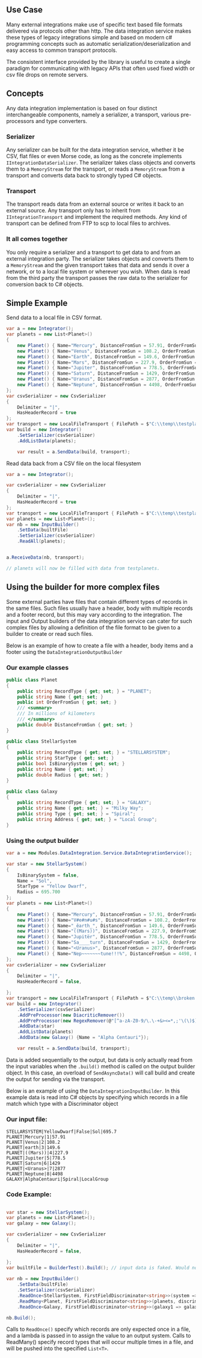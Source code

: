 ## Use Case

Many external integrations make use of specific text based file formats delivered via protocols other than http. The data integration service makes these types of legacy integrations simple and based on modern c# programming concepts such as automatic serialization/deserialization and easy access to common transport protocols. 

The consistent interface provided by the library is useful to create a single paradigm for communicating with legacy APIs that often used fixed width or csv file drops on remote servers. 

## Concepts

Any data integration implementation is based on four distinct interchangeable components, namely a serializer, a transport, various pre-processors and type converters.

### Serializer

Any serializer can be built for the data integration service, whether it be CSV, flat files or even Morse code, as long as the concrete implements `IIntegrationDataSerializer`. The serializer takes class objects and converts them to a `MemoryStream` for the transport, or reads a `MemoryStream` from a transport and converts data back to strongly typed C# objects. 

### Transport

The transport reads data from an external source or writes it back to an external source. Any transport only has to inherit from `IIntegrationTransport` and implement the required methods. Any kind of transport can be defined from FTP to scp to local files to archives. 

### It all comes together

You only require a serializer and a transport to get data to and from an external integration party. The serializer takes objects and converts them to a `MemoryStream` and the given transport takes that data and sends it over a network, or to a local file system or wherever you wish. When data is read from the third party the transport passes the raw data to the serializer for conversion back to C# objects.

## Simple Example

Send data to a local file in CSV format. 

```csharp
var a = new Integrator();
var planets = new List<Planet>()
{
    new Planet() { Name="Mercury", DistanceFromSun = 57.91, OrderFromSun = 1 },
    new Planet() { Name="Venus", DistanceFromSun = 108.2, OrderFromSun = 2 },
    new Planet() { Name="Earth", DistanceFromSun = 149.6, OrderFromSun = 3 },
    new Planet() { Name="Mars", DistanceFromSun = 227.9, OrderFromSun = 4 },
    new Planet() { Name="Jupiter", DistanceFromSun = 778.5, OrderFromSun = 5 },
    new Planet() { Name="Saturn", DistanceFromSun = 1429, OrderFromSun = 6 },
    new Planet() { Name="Uranus", DistanceFromSun = 2877, OrderFromSun = 7 },
    new Planet() { Name="Neptune", DistanceFromSun = 4498, OrderFromSun = 8 },
};
var csvSerializer = new CsvSerializer
{
    Delimiter = "|",
    HasHeaderRecord = true
};
var transport = new LocalFileTransport { FilePath = $"C:\\temp\\testplanets.csv" };
var build = new Integrator()
    .SetSerializer(csvSerializer)
    .AddListData(planets);

    var result = a.SendData(build, transport);
```

Read data back from a CSV file on the local filesystem

```csharp
var a = new Integrator();

var csvSerializer = new CsvSerializer
{
    Delimiter = "|",
    HasHeaderRecord = true
};
var transport = new LocalFileTransport { FilePath = $"C:\\temp\\testplanets.csv" };
var planets = new List<Planet>();
var nb = new InputBuilder()
    .SetData(builtFile)
    .SetSerializer(csvSerializer)
    .ReadAll(planets);


a.ReceiveData(nb, transport);

// planets will now be filled with data from testplanets.
```

## Using the builder for more complex files

Some external parties have files that contain different types of records in the same files. Such files usually have a header, body with multiple records and a footer record, but this may vary according to the integration. The input and Output builders of the data integration service can cater for such complex files by allowing a definition of the file format to be given to a builder to create or read such files. 

Below is an example of how to create a file with a header, body items and a footer using the `DataIntegrationOutputBuilder`

### Our example classes

```csharp
public class Planet
{
    public string RecordType { get; set; } = "PLANET";
    public string Name { get; set; }
    public int OrderFromSun { get; set; }
    /// <summary>
    /// In millions of kilometers
    /// </summary>
    public double DistanceFromSun { get; set; }
}

public class StellarSystem
{
    public string RecordType { get; set; } = "STELLARSYSTEM";
    public string StarType { get; set; }
    public bool IsBinarySystem { get; set; }
    public string Name { get; set; }
    public double Radius { get; set; }
}

public class Galaxy
{
    public string RecordType { get; set; } = "GALAXY";
    public string Name { get; set; } = "Milky Way";
    public string Type { get; set; } = "Spiral";
    public string Address { get; set; } = "Local Group";
}
```

### Using the output builder

```csharp
var a = new Modules.DataIntegration.Service.DataIntegrationService();

var star = new StellarSystem()
{
    IsBinarySystem = false,
    Name = "Sol",
    StarType = "Yellow Dwarf",
    Radius = 695.700
};
var planets = new List<Planet>()
{
    new Planet() { Name="Mercury", DistanceFromSun = 57.91, OrderFromSun = 1 },
    new Planet() { Name="V#e#n#u#s", DistanceFromSun = 108.2, OrderFromSun = 2 },
    new Planet() { Name="_êarth_", DistanceFromSun = 149.6, OrderFromSun = 3 },
    new Planet() { Name="((Mars))", DistanceFromSun = 227.9, OrderFromSun = 4 },
    new Planet() { Name="Jupitër", DistanceFromSun = 778.5, OrderFromSun = 5 },
    new Planet() { Name="Sa____turn", DistanceFromSun = 1429, OrderFromSun = 6 },
    new Planet() { Name="<Uranus>", DistanceFromSun = 2877, OrderFromSun = 7 },
    new Planet() { Name="Nep~~~~~~~tune!!!%", DistanceFromSun = 4498, OrderFromSun = 8 },
};
var csvSerializer = new CsvSerializer
{
    Delimiter = "|",
    HasHeaderRecord = false,

};
var transport = new LocalFileTransport { FilePath = $"C:\\temp\\broken.csv" };
var build = new Integrator()
    .SetSerializer(csvSerializer)
    .AddPreProcessor(new DiacriticRemover())
    .AddPreProcessor(new RegexRemover(@"[^a-zA-Z0-9/\.\-+&><=*,;'\(\)$]+"))
    .AddData(star)
    .AddListData(planets)
    .AddData(new Galaxy() {Name = "Alpha Centauri"});

    var result = a.SendData(build, transport);

```

Data is added sequentially to the output, but data is only actually read from the input variables when the `.build()` method is called on the output builder object. In this case, an overload of `SendAsyncData()` will call build and create the output for sending via the transport.

Below is an example of using the `DataIntegrationInputBuilder`. In this example data is read into C# objects by specifying which records in a file match which type with a Discriminator object

### Our input file:
```
STELLARSYSTEM|YellowDwarf|False|Sol|695.7
PLANET|Mercury|1|57.91
PLANET|Venus|2|108.2
PLANET|earth|3|149.6
PLANET|((Mars))|4|227.9
PLANET|Jupiter|5|778.5
PLANET|Saturn|6|1429
PLANET|<Uranus>|7|2877
PLANET|Neptune|8|4498
GALAXY|AlphaCentauri|Spiral|LocalGroup
```
### Code Example:
```csharp

var star = new StellarSystem();
var planets = new List<Planet>();
var galaxy = new Galaxy();

var csvSerializer = new CsvSerializer
{
    Delimiter = "|",
    HasHeaderRecord = false,

};
var builtFile = BuilderTest().Build(); // input data is faked. Would normally come through a transport
          
var nb = new InputBuilder()
    .SetData(builtFile)
    .SetSerializer(csvSerializer)
    .ReadOnce<StellarSystem, FirstFieldDiscriminator<string>>(system => star = system, discriminator => discriminator.Value == "STELLARSYSTEM")
    .ReadMany<Planet, FirstFieldDiscriminator<string>>(planets, discriminator => discriminator.Value == "PLANET")
    .ReadOnce<Galaxy, FirstFieldDiscriminator<string>>(galaxy1 => galaxy = galaxy1, discriminator => discriminator.Value == "GALAXY");

nb.Build();
```

Calls to `ReadOnce()` specify which records are only expected once in a file, and a lambda is passed in to assign the value to an output system. Calls to ReadMany() specify record types that will occur multiple times in a file, and will be pushed into the specified `List<T>`.

